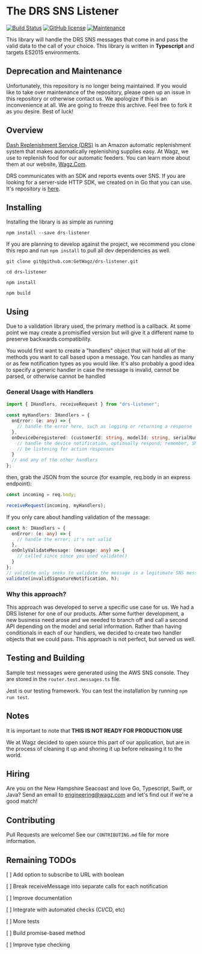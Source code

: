 # The DRS SNS Listener

[![Build Status](https://travis-ci.org/GetWagz/drs-listener.svg?branch=develop)](https://travis-ci.org/GetWagz/drs-listener)
[![GitHub license](https://img.shields.io/github/license/Naereen/StrapDown.js.svg)](https://github.com/GetWagz/drs-listener/blob/master/LICENSE)
[![Maintenance](https://img.shields.io/maintenance/no/2020)](https://GitHub.com/Naereen/StrapDown.js/graphs/commit-activity)

This library will handle the DRS SNS messages that come in and pass the valid data to the call of your choice. This library is written in **Typescript** and targets ES2015 environments.

## Deprecation and Maintenance

Unfortunately, this repository is no longer being maintained. If you would like to take over maintenance of the repository, please open up an issue in this repository or otherwise contact us. We apologize if this is an inconvenience at all. We are going to freeze this archive. Feel free to fork it as you desire. Best of luck!

## Overview

[Dash Replenishment Service (DRS)](https://developer.amazon.com/dash-replenishment-service) is an Amazon automatic replenishment system that makes automatically replenishing supplies easy. At Wagz, we use to replenish food for our automatic feeders. You can learn more about them at our website, [Wagz.Com](https://www.wagz.com).

DRS communicates with an SDK and reports events over SNS. If you are looking for a server-side HTTP SDK, we created on in Go that you can use. It's repository is [here](https://github.com/GetWagz/drs-sdk).

## Installing

Installing the library is as simple as running

`npm install --save drs-listener`

If you are planning to develop against the project, we recommend you clone this repo and run `npm install` to pull all dev dependencies as well.

`git clone git@github.com:GetWagz/drs-listener.git`

`cd drs-listener`

`npm install`

`npm build`

## Using

Due to a validation library used, the primary method is a callback. At some point we may create a promisified version but will give it a different name to preserve backwards compatibility.

You would first want to create a "handlers" object that will hold all of the methods you want to call based upon a message. You can handles as many or as few notification types as you would like. It's also probably a good idea to specify a generic handler in case the message is invalid, cannot be parsed, or otherwise cannot be handled

### General Usage with Handlers

```ts
import { IHandlers, receiveRequest } from "drs-listener";

const myHandlers: IHandlers = {
  onError: (e: any) => {
    // handle the error here, such as logging or returning a response
  },
  onDeviceDeregistered: (customerId: string, modelId: string, serialNumber: string, message: any) => {
    // handle the device notification, optionally respond; remember, SNS is asynchronous and they will not
    // be listening for action responses
  }
  // and any of the other handlers
};
```

then, grab the JSON from the source (for example, req.body in an express endpoint):

```ts
const incoming = req.body;

receiveRequest(incoming, myHandlers);

```

If you only care about handling validation of the message:

```ts
const h: IHandlers = {
  onError: (e: any) => {
    // handle the error; it's not valid
  },
  onOnlyValidateMessage: (message: any) => {
    // called since since you used validate()
  }
};
// validate only seeks to validate the message is a legitimate SNS message
validate(invalidSignatureNotification, h);
```

### Why this approach?

This approach was developed to serve a specific use case for us. We had a DRS listener for one of our products. After some further development, a new business need arose and we needed to branch off and call a second API depending on the model and serial information. Rather than having conditionals in each of our handlers, we decided to create two handler objects that we could pass. This approach is not perfect, but served us well.

## Testing and Building

Sample test messages were generated using the AWS SNS console. They are stored in the `router.test.messages.ts` file.

Jest is our testing framework. You can test the installation by running `npm run test`.

## Notes

It is important to note that **THIS IS NOT READY FOR PRODUCTION USE**

We at Wagz decided to open source this part of our application, but are in the process of cleaning it up and shoring it up before releasing it to the world.

## Hiring

Are you on the New Hampshire Seacoast and love Go, Typescript, Swift, or Java? Send an email to [engineering@wagz.com](engineering@wagz.com) and let's find out if we're a good match!

## Contributing

Pull Requests are welcome! See our `CONTRIBUTING.md` file for more information.

## Remaining TODOs

[ ] Add option to subscribe to URL with boolean

[ ] Break receiveMessage into separate calls for each notification

[ ] Improve documentation

[ ] Integrate with automated checks (CI/CD, etc)

[ ] More tests

[ ] Build promise-based method

[ ] Improve type checking
